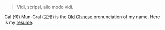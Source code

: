 > Vidi, scripsi, alio modo vidi.

Gal (何) Mun-Gral (文琦) is the [Old Chinese](https://en.wikipedia.org/wiki/Old_Chinese) pronunciation of my name. Here is my [resume](https://raw.githubusercontent.com/GalMunGral/galmungral/main/resume.yaml).
